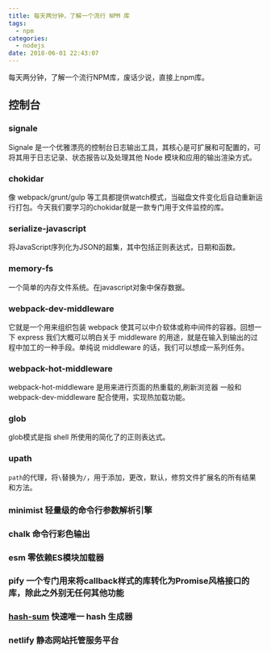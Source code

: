 ```yaml
---
title: 每天两分钟，了解一个流行 NPM 库
tags:
  - npm
categories:
  - nodejs
date: 2018-06-01 22:43:07
---
```


每天两分钟，了解一个流行NPM库，废话少说，直接上npm库。

## 控制台
### signale
Signale 是一个优雅漂亮的控制台日志输出工具，其核心是可扩展和可配置的，可将其用于日志记录、状态报告以及处理其他 Node 模块和应用的输出渲染方式。

### chokidar

像 webpack/grunt/gulp 等工具都提供watch模式，当磁盘文件变化后自动重新运行打包。今天我们要学习的chokidar就是一款专门用于文件监控的库。

### serialize-javascript

将JavaScript序列化为JSON的超集，其中包括正则表达式，日期和函数。

### memory-fs

一个简单的内存文件系统。在javascript对象中保存数据。

### webpack-dev-middleware

它就是一个用来组织包装 webpack 使其可以中介软体或称中间件的容器。回想一下 express 我们大概可以明白关于 middleware 的用途，就是在输入到输出的过程中加工的一种手段。单纯说 middleware 的话，我们可以想成一系列任务。

### webpack-hot-middleware
webpack-hot-middleware 是用来进行页面的热重载的,刷新浏览器 一般和 webpack-dev-middleware 配合使用，实现热加载功能。

### glob
glob模式是指 shell 所使用的简化了的正则表达式。

### upath
`path`的代理，将`\`替换为`/`，用于添加，更改，默认，修剪文件扩展名的所有结果和方法。

### minimist 轻量级的命令行参数解析引擎

### chalk 命令行彩色输出

### esm 零依赖ES模块加载器

### pify 一个专门用来将callback样式的库转化为Promise风格接口的库，除此之外别无任何其他功能

### [hash-sum](https://github.com/bevacqua/hash-sum) 快速唯一 hash 生成器

### netlify 静态网站托管服务平台
